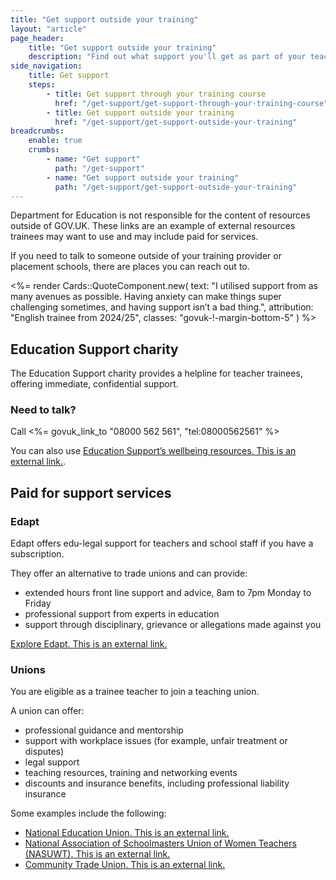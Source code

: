 ```yaml
---
title: "Get support outside your training"
layout: "article"
page_header:
    title: "Get support outside your training"
    description: "Find out what support you'll get as part of your teacher training course."
side_navigation:
    title: Get support
    steps:
        - title: Get support through your training course 
          href: "/get-support/get-support-through-your-training-course"
        - title: Get support outside your training
          href: "/get-support/get-support-outside-your-training"
breadcrumbs: 
    enable: true
    crumbs: 
        - name: "Get support"
          path: "/get-support"
        - name: "Get support outside your training"
          path: "/get-support/get-support-outside-your-training"
---
```

<div class="govuk-inset-text">
  Department for Education is not responsible for the content of resources outside of GOV.UK. These links are an example of external resources trainees may want to use and may include paid for services.
</div>

If you need to talk to someone outside of your training provider or placement schools, there are places you can reach out to.

<%= render Cards::QuoteComponent.new(
    text: "I utilised support from as many avenues as possible. Having anxiety can make things super challenging sometimes, and having support isn’t a bad thing.",
    attribution: "English trainee from 2024/25",
    classes: "govuk-!-margin-bottom-5"
) %>

## Education Support charity
The Education Support charity provides a helpline for teacher trainees, offering immediate, confidential support.

### Need to talk?
Call <%= govuk_link_to "08000 562 561", "tel:08000562561" %>

You can also use <a class="govuk-link" href="https://www.educationsupport.org.uk/resources/for-individuals/">Education Support’s wellbeing resources<span class="govuk-visually-hidden">. This is an external link.</span></a>.

## Paid for support services
### Edapt
Edapt offers edu-legal support for teachers and school staff if you have a subscription.

They offer an alternative to trade unions and can provide:

- extended hours front line support and advice, 8am to 7pm Monday to Friday
- professional support from experts in education
- support through disciplinary, grievance or allegations made against you

<a class="govuk-link" href="https://www.edapt.org.uk/">Explore Edapt<span class="govuk-visually-hidden">. This is an external link.</span></a>

### Unions
You are eligible as a trainee teacher to join a teaching union.

A union can offer:

- professional guidance and mentorship
- support with workplace issues (for example, unfair treatment or disputes)
- legal support
- teaching resources, training and networking events
- discounts and insurance benefits, including professional liability insurance

Some examples include the following:

- <a class="govuk-link" href="https://neu.org.uk/advice/member-groups/new-teachers">National Education Union<span class="govuk-visually-hidden">. This is an external link.</span></a>
- <a class="govuk-link" href="https://www.nasuwt.org.uk/advice/student-hub.html">National Association of Schoolmasters Union of Women Teachers (NASUWT)<span class="govuk-visually-hidden">. This is an external link.</span></a>
- <a class="govuk-link" href="https://community-tu.org/who-we-are/our-sectors/education-and-early-years/teachers-tutors-and-lecturers/">Community Trade Union<span class="govuk-visually-hidden">. This is an external link.</span></a>
